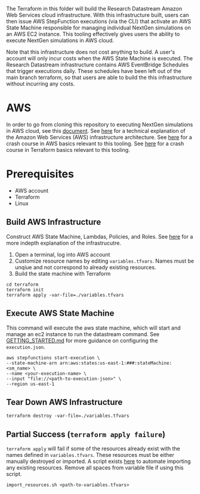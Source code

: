 The Terraform in this folder will build the Research Datastream Amazon Web Services cloud infrastructure. With this infrastructure built, users can then issue AWS StepFunction executions (via the CLI) that activate an AWS State Machine responsible for managing individual NextGen simulations on an AWS EC2 instance. This tooling effectively gives users the ability to execute NextGen simulations in AWS cloud.

Note that this infrastructure does not cost anything to build. A user's account will only incur costs when the AWS State Machine is executed. The Research Datastream infrastructure contains AWS EventBridge Schedules that trigger executions daily. These schedules have been left out of the main branch terraform, so that users are able to build the this infrastructure without incurring any costs. 

# AWS
In order to go from cloning this repository to executing NextGen simulations in AWS cloud, see this [document](https://github.com/CIROH-UA/ngen-datastream/blob/main/research_datastream/terraform/GETTING_STARTED.md).
See [here](https://github.com/CIROH-UA/ngen-datastream/blob/main/research_datastream/terraform/ARCHITECTURE.md) for a technical explanation of the Amazon Web Services (AWS) infrastructure architecture. See [here](https://github.com/CIROH-UA/ngen-datastream/blob/main/research_datastream/terraform/AWS_BASICS.md) for a crash course in AWS basics relevant to this tooling. See [here](https://github.com/CIROH-UA/ngen-datastream/blob/main/research_datastream/terraform/TERRAFORM_BASICS.md) for a crash course in Terraform basics relevant to this tooling.

# Prerequisites
* AWS account
* Terraform
* Linux

## Build AWS Infrastructure
Construct AWS State Machine, Lambdas, Policies, and Roles. See [here](https://github.com/CIROH-UA/ngen-datastream/blob/main/research_datastream/terraform/ARCHITECTURE.md) for a more indepth explanation of the infrastrucutre.
1) Open a terminal, log into AWS account
2) Customize resource names by editing `variables.tfvars`. Names must be unqiue and not correspond to already existing resources. 
3) Build the state machine with Terraform
```
cd terraform
terraform init
terraform apply -var-file=./variables.tfvars
```

## Execute AWS State Machine
This command will execute the aws state machine, which will start and manage an ec2 instance to run the datastream command. See [GETTING_STARTED.md](https://github.com/CIROH-UA/ngen-datastream/blob/main/research_datastream/terraform/GETTING_STARTED.md#create-execution-file) for more guidance on configuring the `execution.json`.
```
aws stepfunctions start-execution \
--state-machine-arn arn:aws:states:us-east-1:###:stateMachine:<sm_name> \
--name <your-execution-name> \
--input "file://<path-to-execution-json>" \
--region us-east-1
```

## Tear Down AWS Infrastructure
```
terraform destroy -var-file=./variables.tfvars
```

## Partial Success (`terraform apply failure`)
`terraform apply` will fail if some of the resources already exist with the names defined in `variables.tfvars`. These resources must be either manually destroyed or imported. A script exists [here](https://github.com/CIROH-UA/ngen-datastream/blob/main/research_datastream/research_datastream/scripts/import_resources.sh) to automate importing any existing resources. Remove all spaces from variable file if using this script.
```
import_resources.sh <path-to-variables.tfvars>
```
